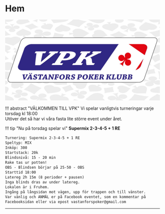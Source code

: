 # Hem

![VPK](assets/vpk_top.jpg)

!!! abstract "VÄLKOMMEN TILL VPK"
    Vi spelar vanligtvis turneringar varje torsdag kl 18:00  
    Utöver det så har vi våra fasta lite större event under året.

!!! tip "Nu på torsdag spelar vi"
    **Supermix 2-3-4-5 + 1 RE**

    Turnering: Supermix 2-3-4-5 + 1 RE  
    Speltyp: MIX  
    Inköp: 300  
    Startstack: 20k  
    Blindsnivå: 15 - 20 min  
    Rake tas ur potten!  
    OBS - Blindsen börjar på 25-50 - OBS  
    Starttid 18:00  
    Latereg 2h 15m (8 perioder + pausen)  
    Inga blinds dras av under latereg.  
    Lokalen är i Fruhem.  
    Ingång på långsidan mot vägen, upp för trappen och till vänster.  
    Var vänlig och ANMÄL er på Facebook eventet, som en kommentar på Facebooksidan eller via epost vastanforspoker@gmail.com

___

<!-- !!! info "SWEDEN ROCK 2024"
    <web-component-embed id="wE9lge" app_slug="countdown-timer"></web-component-embed><script src="https://app.powr.io/assets/webcomponent.js"></script>
___

!!! info "AC/DC DUBLIN 2024"
    <web-component-embed id="NRVEX4" app_slug="countdown-timer"></web-component-embed><script src="https://app.powr.io/assets/webcomponent.js"></script>
___ -->
